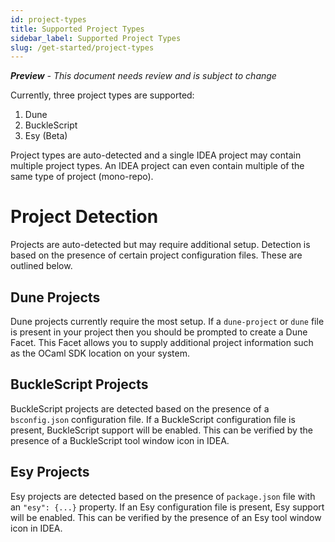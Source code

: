 ```yaml
---
id: project-types
title: Supported Project Types
sidebar_label: Supported Project Types
slug: /get-started/project-types
---
```


_**Preview** - This document needs review and is subject to change_

Currently, three project types are supported:
1. Dune
2. BuckleScript
3. Esy (Beta)

Project types are auto-detected and a single IDEA project may contain multiple project types. An IDEA project can even contain multiple of the same type of project (mono-repo).

# Project Detection
Projects are auto-detected but may require additional setup. Detection is based on the presence of certain project configuration files. These are outlined below.

## Dune Projects
Dune projects currently require the most setup. If a `dune-project` or `dune` file is present in your project then you should be prompted to create a Dune Facet. This Facet allows you to supply additional project information such as the OCaml SDK location on your system.

## BuckleScript Projects
BuckleScript projects are detected based on the presence of a `bsconfig.json` configuration file. If a BuckleScript configuration file is present, BuckleScript support will be enabled. This can be verified by the presence of a BuckleScript tool window icon in IDEA.

## Esy Projects 
Esy projects are detected based on the presence of `package.json` file with an `"esy": {...}` property. If an Esy configuration file is present, Esy support will be enabled. This can be verified by the presence of an Esy tool window icon in IDEA.
